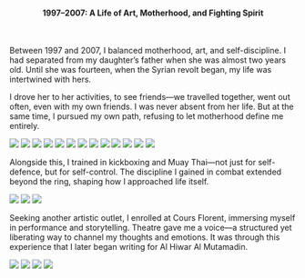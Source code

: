 
<center><h4>1997–2007: A Life of Art, Motherhood, and Fighting Spirit</h4></center>
<br/>

Between 1997 and 2007, I balanced motherhood, art, and self-discipline. I had separated from my daughter’s father when she was almost two years old. Until she was fourteen, when the Syrian revolt began, my life was intertwined with hers.

I drove her to her activities, to see friends—we travelled together, went out often, even with my own friends. I was never absent from her life. But at the same time, I pursued my own path, refusing to let motherhood define me entirely.


![](30.jpeg)
![](31.jpeg)
![](32.jpeg)
![](33.jpg)
![](34.jpeg)
![](35.jpeg)
![](36.jpeg)
![](37.jpeg)
![](38.jpeg)
![](39.jpeg)
![](40.jpeg)
![](41.jpeg)
![](42.jpeg)

Alongside this, I trained in kickboxing and Muay Thai—not just for self-defence, but for self-control. The discipline I gained in combat extended beyond the ring, shaping how I approached life itself.

![](43.jpeg)
![](44.jpeg)
![](45.jpg)

Seeking another artistic outlet, I enrolled at Cours Florent, immersing myself in performance and storytelling. Theatre gave me a voice—a structured yet liberating way to channel my thoughts and emotions. It was through this experience that I later began writing for Al Hiwar Al Mutamadin.

![](46.jpeg)
![](47.jpeg)
![](50.jpeg)
![](49.jpeg)

<p></p>
